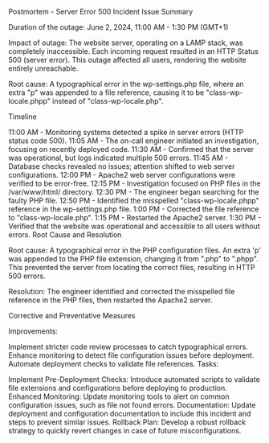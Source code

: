 Postmortem - Server Error 500 Incident
Issue Summary

Duration of the outage: June 2, 2024, 11:00 AM - 1:30 PM (GMT+1)

Impact of outage: The website server, operating on a LAMP stack, was completely inaccessible. Each incoming request resulted in an HTTP Status 500 (server error). This outage affected all users, rendering the website entirely unreachable.

Root cause: A typographical error in the wp-settings.php file, where an extra "p" was appended to a file reference, causing it to be "class-wp-locale.phpp" instead of "class-wp-locale.php".

Timeline

11:00 AM - Monitoring systems detected a spike in server errors (HTTP status code 500).
11:05 AM - The on-call engineer initiated an investigation, focusing on recently deployed code.
11:30 AM - Confirmed that the server was operational, but logs indicated multiple 500 errors.
11:45 AM - Database checks revealed no issues; attention shifted to web server configurations.
12:00 PM - Apache2 web server configurations were verified to be error-free.
12:15 PM - Investigation focused on PHP files in the /var/www/html/ directory.
12:30 PM - The engineer began searching for the faulty PHP file.
12:50 PM - Identified the misspelled "class-wp-locale.phpp" reference in the wp-settings.php file.
1:00 PM - Corrected the file reference to "class-wp-locale.php".
1:15 PM - Restarted the Apache2 server.
1:30 PM - Verified that the website was operational and accessible to all users without errors.
Root Cause and Resolution

Root cause: A typographical error in the PHP configuration files. An extra 'p' was appended to the PHP file extension, changing it from ".php" to ".phpp". This prevented the server from locating the correct files, resulting in HTTP 500 errors.

Resolution: The engineer identified and corrected the misspelled file reference in the PHP files, then restarted the Apache2 server.

Corrective and Preventative Measures

Improvements:

Implement stricter code review processes to catch typographical errors.
Enhance monitoring to detect file configuration issues before deployment.
Automate deployment checks to validate file references.
Tasks:

Implement Pre-Deployment Checks: Introduce automated scripts to validate file extensions and configurations before deploying to production.
Enhanced Monitoring: Update monitoring tools to alert on common configuration issues, such as file not found errors.
Documentation: Update deployment and configuration documentation to include this incident and steps to prevent similar issues.
Rollback Plan: Develop a robust rollback strategy to quickly revert changes in case of future misconfigurations.
